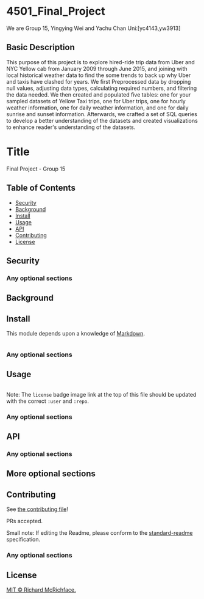 # 4501_Final_Project
We are Group 15, Yingying Wei and Yachu Chan
Uni:[yc4143,yw3913] 
## Basic Description
This purpose of this project is to explore hired-ride trip data from Uber and NYC Yellow cab from January 2009 through June 2015, and joining with local historical weather data to find the some trends to back up why Uber and taxis have clashed for years. We first Preprocessed data by dropping null values, adjusting data types, calculating required numbers, and filtering the data needed. We then created and populated five tables: one for your sampled datasets of Yellow Taxi trips, one for Uber trips, one for hourly weather information, one for daily weather information, and one for daily sunrise and sunset information. Afterwards, we crafted a set of SQL queries to develop a better understanding of the datasets and created visualizations to enhance reader's understanding of the datasets.
# Title
Final Project - Group 15

## Table of Contents

- [Security](#security)
- [Background](#background)
- [Install](#install)
- [Usage](#usage)
- [API](#api)
- [Contributing](#contributing)
- [License](#license)

## Security

### Any optional sections
## Background





## Install

This module depends upon a knowledge of [Markdown]().

```
```

### Any optional sections

## Usage

```
```

Note: The `license` badge image link at the top of this file should be updated with the correct `:user` and `:repo`.

### Any optional sections

## API

### Any optional sections

## More optional sections

## Contributing

See [the contributing file](CONTRIBUTING.md)!

PRs accepted.

Small note: If editing the Readme, please conform to the [standard-readme](https://github.com/RichardLitt/standard-readme) specification.

### Any optional sections

## License

[MIT © Richard McRichface.](../LICENSE)
